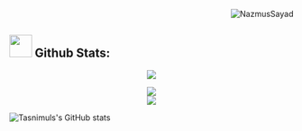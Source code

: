 <p align="right"><img src="https://komarev.com/ghpvc/?username=NazmusSayad&label=Profile%20views&color=0e75b6&style=flat" alt="NazmusSayad"/></p>

## <img src="https://media.giphy.com/media/ZCN6F3FAkwsyOGU2RS/giphy.gif" width="40"> **Github Stats:**

<p align="center">
   <img align="center" src="https://github-readme-streak-stats.herokuapp.com/?user=NazmusSayad&theme=algolia&hide_border=true"/>
</p>

 <p align="center">
  <a href="https://github.com/NazmusSayad">
    <img align="center" src="https://github-readme-stats.anuraghazra1.vercel.app/api/top-langs/?username=NazmusSayad&layout=compact&theme=algolia&langs_count=6" />
  </a>
    
  <br />
    
  <a href="https://github.com/NazmusSayad">
    <img align="center" src="https://activity-graph.herokuapp.com/graph?username=NazmusSayad&theme=react-dark&hide_title=true&hide_border=true&area=true" />
  </a>
    
  <br />
    
  ![Tasnimuls's GitHub stats](https://github-readme-stats.vercel.app/api?username=NazmusSayad&show_icons=true&theme=algolia)
</p>
